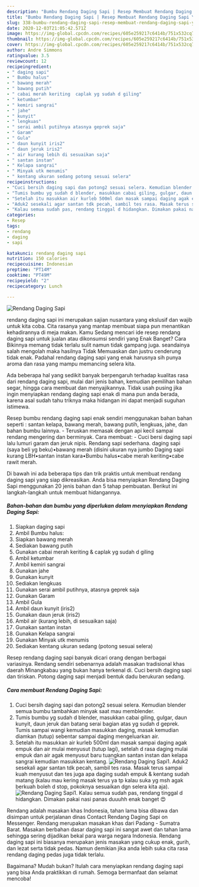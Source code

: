 ```yaml
---
description: "Bumbu Rendang Daging Sapi | Resep Membuat Rendang Daging Sapi Yang Bisa Manjain Lidah"
title: "Bumbu Rendang Daging Sapi | Resep Membuat Rendang Daging Sapi Yang Bisa Manjain Lidah"
slug: 338-bumbu-rendang-daging-sapi-resep-membuat-rendang-daging-sapi-yang-bisa-manjain-lidah
date: 2020-12-03T21:05:42.571Z
image: https://img-global.cpcdn.com/recipes/605e259217c6414b/751x532cq70/rendang-daging-sapi-foto-resep-utama.jpg
thumbnail: https://img-global.cpcdn.com/recipes/605e259217c6414b/751x532cq70/rendang-daging-sapi-foto-resep-utama.jpg
cover: https://img-global.cpcdn.com/recipes/605e259217c6414b/751x532cq70/rendang-daging-sapi-foto-resep-utama.jpg
author: Andre Simmons
ratingvalue: 3.5
reviewcount: 12
recipeingredient:
- " daging sapi"
- " Bumbu halus"
- " bawang merah"
- " bawang putih"
- " cabai merah keriting  caplak yg sudah d giling"
- " ketumbar"
- " kemiri sangrai"
- " jahe"
- " kunyit"
- " lengkuas"
- " serai ambil putihnya atasnya geprek saja"
- " Garam"
- " Gula"
- " daun kunyit iris2"
- " daun jeruk iris2"
- " air kurang lebih di sesuaikan saja"
- " santan instan"
- " Kelapa sangrai"
- " Minyak utk menumis"
- " kentang ukuran sedang potong sesuai selera"
recipeinstructions:
- "Cuci bersih daging sapi dan potong2 sesuai selera. Kemudian blender semua bumbu tambahkan minyak saat mau memblender."
- "Tumis bumbu yg sudah d blender, masukkan cabai giling, gulgar, daun kunyit, daun jeruk dan batang serai bagian atas yg sudah d geprek. Tumis sampai wangi kemudian masukkan daging, masak kemudian diamkan (tutup) sebentar sampai daging mengeluarkan air."
- "Setelah itu masukkan air kurleb 500ml dan masak sampai daging agak empuk dan air mulai menyusut (tutup lagi), setelah d rasa daging mulai empuk dan air agak menyusut baru tuangkan santan instan dan kelapa sangrai kemudian masukkan kentang."
- "Aduk2 sesekali agar santan tdk pecah, sambil tes rasa. Masak terus sampai kuah menyusut dan tes juga apa daging sudah empuk &amp; kentang sudah matang (kalau mau kering masak terus ya tp kalau suka yg msh agak berkuah boleh d stop, pokoknya sesuaikan dgn selera kita aja)."
- "Kalau semua sudah pas, rendang tinggal d hidangkan. Dimakan pakai nasi panas duuuhh enak banget 😍"
categories:
- Resep
tags:
- rendang
- daging
- sapi

katakunci: rendang daging sapi 
nutrition: 150 calories
recipecuisine: Indonesian
preptime: "PT14M"
cooktime: "PT49M"
recipeyield: "2"
recipecategory: Lunch

---
```



![Rendang Daging Sapi](https://img-global.cpcdn.com/recipes/605e259217c6414b/751x532cq70/rendang-daging-sapi-foto-resep-utama.jpg)


rendang daging sapi ini merupakan sajian nusantara yang ekslusif dan wajib untuk kita coba. Cita rasanya yang mantap membuat siapa pun menantikan kehadirannya di meja makan.
Kamu Sedang mencari ide resep rendang daging sapi untuk jualan atau dikonsumsi sendiri yang Enak Banget? Cara Bikinnya memang tidak terlalu sulit namun tidak gampang juga. seandainya salah mengolah maka hasilnya Tidak Memuaskan dan justru cenderung tidak enak. Padahal rendang daging sapi yang enak harusnya sih punya aroma dan rasa yang mampu memancing selera kita.

Ada beberapa hal yang sedikit banyak berpengaruh terhadap kualitas rasa dari rendang daging sapi, mulai dari jenis bahan, kemudian pemilihan bahan segar, hingga cara membuat dan menyajikannya. Tidak usah pusing jika ingin menyiapkan rendang daging sapi enak di mana pun anda berada, karena asal sudah tahu triknya maka hidangan ini dapat menjadi suguhan istimewa.

Resep bumbu rendang daging sapi enak sendiri menggunakan bahan bahan seperti : santan kelapa, bawang merah, bawang putih, lengkuas, jahe, dan bahan bumbu lainnya. - Teruskan memasak dengan api kecil sampai rendang mengering dan berminyak. Cara membuat: - Cuci bersi daging sapi lalu lumuri garam dan jeruk nipis. Rendang sapi sederhana. daging sapi (saya beli yg beku)•bawang merah (disini ukuran nya jumbo Daging sapi kurang LBH•santan instan kara•Bumbu halus•cabe merah keriting•cabe rawit merah.


Di bawah ini ada beberapa tips dan trik praktis untuk membuat rendang daging sapi yang siap dikreasikan. Anda bisa menyiapkan Rendang Daging Sapi menggunakan 20 jenis bahan dan 5 tahap pembuatan. Berikut ini langkah-langkah untuk membuat hidangannya.

<!--inarticleads1-->

##### Bahan-bahan dan bumbu yang diperlukan dalam menyiapkan Rendang Daging Sapi:

1. Siapkan  daging sapi
1. Ambil  Bumbu halus:
1. Siapkan  bawang merah
1. Sediakan  bawang putih
1. Gunakan  cabai merah keriting &amp; caplak yg sudah d giling
1. Ambil  ketumbar
1. Ambil  kemiri sangrai
1. Gunakan  jahe
1. Gunakan  kunyit
1. Sediakan  lengkuas
1. Gunakan  serai ambil putihnya, atasnya geprek saja
1. Gunakan  Garam
1. Ambil  Gula
1. Ambil  daun kunyit (iris2)
1. Gunakan  daun jeruk (iris2)
1. Ambil  air (kurang lebih, di sesuaikan saja)
1. Gunakan  santan instan
1. Gunakan  Kelapa sangrai
1. Gunakan  Minyak utk menumis
1. Sediakan  kentang ukuran sedang (potong sesuai selera)


Resep rendang daging sapi banyak dicari orang dengan berbagai variasinya. Rendang sendiri sebenarnya adalah masakan tradisional khas daerah Minangkabau yang bukan hanya terkenal di. Cuci bersih daging sapi dan tiriskan. Potong daging sapi menjadi bentuk dadu berukuran sedang. 

<!--inarticleads2-->

##### Cara membuat Rendang Daging Sapi:

1. Cuci bersih daging sapi dan potong2 sesuai selera. Kemudian blender semua bumbu tambahkan minyak saat mau memblender.
1. Tumis bumbu yg sudah d blender, masukkan cabai giling, gulgar, daun kunyit, daun jeruk dan batang serai bagian atas yg sudah d geprek. Tumis sampai wangi kemudian masukkan daging, masak kemudian diamkan (tutup) sebentar sampai daging mengeluarkan air.
1. Setelah itu masukkan air kurleb 500ml dan masak sampai daging agak empuk dan air mulai menyusut (tutup lagi), setelah d rasa daging mulai empuk dan air agak menyusut baru tuangkan santan instan dan kelapa sangrai kemudian masukkan kentang.
<img src="//assets-global.cpcdn.com/assets/icons/button_play-2c75c40dde080a61004c1f40b05d8f140eaff45d7e9e6481dc71c63d2e7c4909.png" alt="Rendang Daging Sapi">1. Aduk2 sesekali agar santan tdk pecah, sambil tes rasa. Masak terus sampai kuah menyusut dan tes juga apa daging sudah empuk &amp; kentang sudah matang (kalau mau kering masak terus ya tp kalau suka yg msh agak berkuah boleh d stop, pokoknya sesuaikan dgn selera kita aja).
<img src="//assets-global.cpcdn.com/assets/icons/button_play-2c75c40dde080a61004c1f40b05d8f140eaff45d7e9e6481dc71c63d2e7c4909.png" alt="Rendang Daging Sapi">1. Kalau semua sudah pas, rendang tinggal d hidangkan. Dimakan pakai nasi panas duuuhh enak banget 😍


Rendang adalah masakan khas Indonesia, tahan lama bisa dibawa dan disimpan untuk perjalanan dinas Contact Rendang Daging Sapi on Messenger. Rendang merupakan masakan khas dari Padang - Sumatra Barat. Masakan berbahan dasar daging sapi ini sangat awet dan tahan lama sehingga sering dijadikan bekal para warga negara Indonesia. Rendang daging sapi ini biasanya merupakan jenis masakan yang cukup enak, gurih, dan lezat serta tidak pedas. Namun demikian jika anda lebih suka cita rasa rendang daging pedas juga tidak terlalu. 

Bagaimana? Mudah bukan? Itulah cara menyiapkan rendang daging sapi yang bisa Anda praktikkan di rumah. Semoga bermanfaat dan selamat mencoba!
